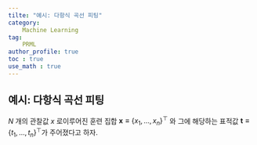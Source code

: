 ```yaml
---
tilte: "예시: 다항식 곡선 피팅"
category:
    Machine Learning
tag:
    PRML
author_profile: true
toc : true
use_math : true
---
```


## 예시: 다항식 곡선 피팅

_N_ 개의 관찰값 $x$ 로이루어진 훈련 집합 $\mathbf{x} \equiv \{x_1, ..., x_n\}^\top$ 와 그에 해당하는 표적값 $\mathbf{t} \equiv \{t_1, ..., t_n \}^\top$가 주어졌다고 하자.
